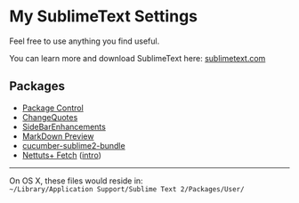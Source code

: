 # My SublimeText Settings

Feel free to use anything you find useful.

You can learn more and download SublimeText here: [sublimetext.com](http://sublimetext.com)

## Packages
- [Package Control](http://wbond.net/sublime_packages/package_control)
- [ChangeQuotes](https://github.com/colinta/SublimeChangeQuotes)
- [SideBarEnhancements](https://github.com/titoBouzout/SideBarEnhancements)
- [MarkDown Preview](https://github.com/revolunet/sublimetext-markdown-preview)
- [cucumber-sublime2-bundle](https://github.com/drewda/cucumber-sublime2-bundle)
- [Nettuts+ Fetch](https://github.com/weslly/Nettuts-Fetch) ([intro](http://net.tutsplus.com/articles/news/introducing-nettuts-fetch/))


---

On OS X, these files would reside in:  
`~/Library/Application Support/Sublime Text 2/Packages/User/`

